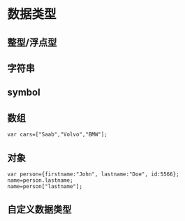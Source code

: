 # 数据类型

## 整型/浮点型

## 字符串

## symbol

## 数组

```
var cars=["Saab","Volvo","BMW"];
```

## 对象

```
var person={firstname:"John", lastname:"Doe", id:5566};
name=person.lastname;
name=person["lastname"];
```

## 自定义数据类型
